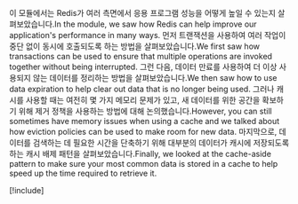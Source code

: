 <span data-ttu-id="0ec85-101">이 모듈에서는 Redis가 여러 측면에서 응용 프로그램 성능을 어떻게 높일 수 있는지 살펴보았습니다.</span><span class="sxs-lookup"><span data-stu-id="0ec85-101">In the module, we saw how Redis can help improve our application's performance in many ways.</span></span> <span data-ttu-id="0ec85-102">먼저 트랜잭션을 사용하여 여러 작업이 중단 없이 동시에 호출되도록 하는 방법을 살펴보았습니다.</span><span class="sxs-lookup"><span data-stu-id="0ec85-102">We first saw how transactions can be used to ensure that multiple operations are invoked together without being interrupted.</span></span> <span data-ttu-id="0ec85-103">그런 다음, 데이터 만료를 사용하여 더 이상 사용되지 않는 데이터를 정리하는 방법을 살펴보았습니다.</span><span class="sxs-lookup"><span data-stu-id="0ec85-103">We then saw how to use data expiration to help clear out data that is no longer being used.</span></span> <span data-ttu-id="0ec85-104">그러나 캐시를 사용할 때는 여전히 몇 가지 메모리 문제가 있고, 새 데이터를 위한 공간을 확보하기 위해 제거 정책을 사용하는 방법에 대해 논의했습니다.</span><span class="sxs-lookup"><span data-stu-id="0ec85-104">However, you can still sometimes have memory issues when using a cache and we talked about how eviction policies can be used to make room for new data.</span></span> <span data-ttu-id="0ec85-105">마지막으로, 데이터를 검색하는 데 필요한 시간을 단축하기 위해 대부분의 데이터가 캐시에 저장되도록 하는 캐시 배제 패턴을 살펴보았습니다.</span><span class="sxs-lookup"><span data-stu-id="0ec85-105">Finally, we looked at the cache-aside pattern to make sure your most common data is stored in a cache to help speed up the time required to retrieve it.</span></span>

<!-- Cleanup sandbox -->
[!include[](../../../includes/azure-sandbox-cleanup.md)]